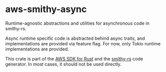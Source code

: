 # aws-smithy-async

Runtime-agnostic abstractions and utilities for asynchronous code in smithy-rs.

Async runtime specific code is abstracted behind async traits, and implementations are provided via feature flag. For
now, only Tokio runtime implementations are provided.

<!-- anchor_start:footer -->
This crate is part of the [AWS SDK for Rust](https://awslabs.github.io/aws-sdk-rust/) and the [smithy-rs](https://github.com/awslabs/smithy-rs) code generator. In most cases, it should not be used directly.
<!-- anchor_end:footer -->

